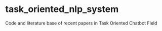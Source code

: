 # task_oriented_nlp_system
Code and literature base of recent papers in Task Oriented Chatbot Field 
